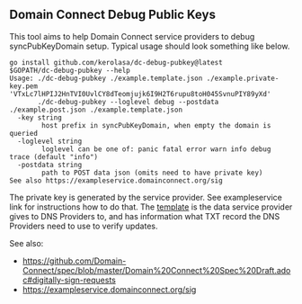 ## Domain Connect Debug Public Keys

This tool aims to help Domain Connect service providers to debug syncPubKeyDomain
setup.  Typical usage should look something like below.

```
go install github.com/kerolasa/dc-debug-pubkey@latest
$GOPATH/dc-debug-pubkey --help
Usage: ./dc-debug-pubkey ./example.template.json ./example.private-key.pem 'VTxLc7lHPIJ2HnTVI0UvlCY8dTeomjujk6I9H2T6rupu8toH045SvnuPIY89yXd'
       ./dc-debug-pubkey --loglevel debug --postdata ./example.post.json ./example.template.json
  -key string
        host prefix in syncPubKeyDomain, when empty the domain is queried
  -loglevel string
        loglevel can be one of: panic fatal error warn info debug trace (default "info")
  -postdata string
        path to POST data json (omits need to have private key)
See also https://exampleservice.domainconnect.org/sig
```

The private key is generated by the service provider.  See exampleservice
link for instructions how to do that.  The
[template](https://github.com/Domain-Connect/Templates/blob/master/exampleservice.domainconnect.org.template1.json)
is the data service provider gives to DNS Providers to, and has information
what TXT record the DNS Providers need to use to verify updates.

See also:

* https://github.com/Domain-Connect/spec/blob/master/Domain%20Connect%20Spec%20Draft.adoc#digitally-sign-requests
* https://exampleservice.domainconnect.org/sig